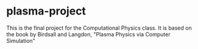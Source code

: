 # plasma-project
This is the final project for the Computational Physics class. It is 
based on the book by Birdsall and Langdon, "Plasma Physics via Computer Simulation"
